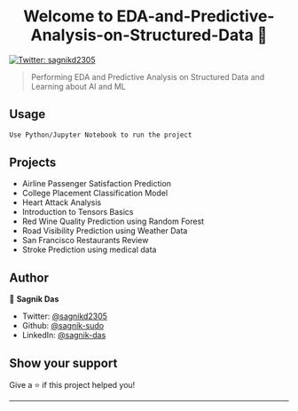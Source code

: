 <h1 align="center">Welcome to EDA-and-Predictive-Analysis-on-Structured-Data 👋</h1>
<p>
  <a href="https://twitter.com/sagnikd2305" target="_blank">
    <img alt="Twitter: sagnikd2305" src="https://img.shields.io/twitter/follow/sagnikd2305.svg?style=social" />
  </a>
</p>

> Performing EDA and Predictive Analysis on Structured Data and Learning about AI and ML

## Usage

```sh
Use Python/Jupyter Notebook to run the project
```

## Projects
- Airline Passenger Satisfaction Prediction
- College Placement Classification Model
- Heart Attack Analysis
- Introduction to Tensors Basics
- Red Wine Quality Prediction using Random Forest
- Road Visibility Prediction using Weather Data
- San Francisco Restaurants Review
- Stroke Prediction using medical data

## Author

👤 **Sagnik Das**


* Twitter: [@sagnikd2305](https://twitter.com/sagnikd2305)
* Github: [@sagnik-sudo](https://github.com/sagnik-sudo)
* LinkedIn: [@sagnik-das](https://linkedin.com/in/sagnik-das)

## Show your support

Give a ⭐️ if this project helped you!

***